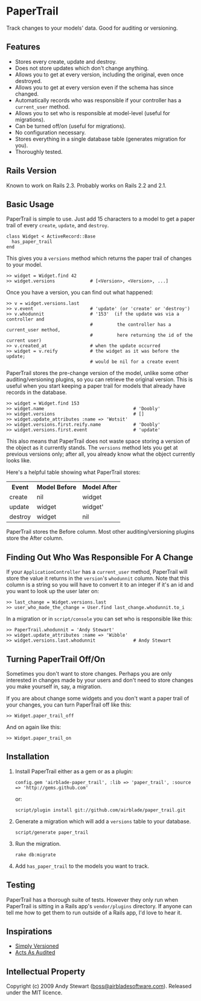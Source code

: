 # PaperTrail

Track changes to your models' data.  Good for auditing or versioning.


## Features

* Stores every create, update and destroy.
* Does not store updates which don't change anything.
* Allows you to get at every version, including the original, even once destroyed.
* Allows you to get at every version even if the schema has since changed.
* Automatically records who was responsible if your controller has a `current_user` method.
* Allows you to set who is responsible at model-level (useful for migrations).
* Can be turned off/on (useful for migrations).
* No configuration necessary.
* Stores everything in a single database table (generates migration for you).
* Thoroughly tested.


## Rails Version

Known to work on Rails 2.3.  Probably works on Rails 2.2 and 2.1.


## Basic Usage

PaperTrail is simple to use.  Just add 15 characters to a model to get a paper trail of every
`create`, `update`, and `destroy`.

    class Widget < ActiveRecord::Base
      has_paper_trail
    end

This gives you a `versions` method which returns the paper trail of changes to your model.

    >> widget = Widget.find 42
    >> widget.versions             # [<Version>, <Version>, ...]

Once you have a version, you can find out what happened:

    >> v = widget.versions.last
    >> v.event                     # 'update' (or 'create' or 'destroy')
    >> v.whodunnit                 # '153'  (if the update was via a controller and
                                   #         the controller has a current_user method,
                                   #         here returning the id of the current user)
    >> v.created_at                # when the update occurred
    >> widget = v.reify            # the widget as it was before the update;
                                   # would be nil for a create event

PaperTrail stores the pre-change version of the model, unlike some other auditing/versioning
plugins, so you can retrieve the original version.  This is useful when you start keeping a
paper trail for models that already have records in the database.

    >> widget = Widget.find 153
    >> widget.name                                 # 'Doobly'
    >> widget.versions                             # []
    >> widget.update_attributes :name => 'Wotsit'
    >> widget.versions.first.reify.name            # 'Doobly'
    >> widget.versions.first.event                 # 'update'

This also means that PaperTrail does not waste space storing a version of the object as it
currently stands.  The `versions` method lets you get at previous versions only; after all,
you already know what the object currently looks like.

Here's a helpful table showing what PaperTrail stores:

<table>
  <tr>
    <th>Event</th>
    <th>Model Before</th>
    <th>Model After</th>
  </tr>
  <tr>
    <td>create</td>
    <td>nil</td>
    <td>widget</td>
  </tr>
  <tr>
    <td>update</td>
    <td>widget</td>
    <td>widget'</td>
  <tr>
    <td>destroy</td>
    <td>widget</td>
    <td>nil</td>
  </tr>
</table>

PaperTrail stores the Before column.  Most other auditing/versioning plugins store the After
column.


## Finding Out Who Was Responsible For A Change

If your `ApplicationController` has a `current_user` method, PaperTrail will store the value it
returns in the `version`'s `whodunnit` column.  Note that this column is a string so you will have
to convert it to an integer if it's an id and you want to look up the user later on:

    >> last_change = Widget.versions.last
    >> user_who_made_the_change = User.find last_change.whodunnit.to_i

In a migration or in `script/console` you can set who is responsible like this:

    >> PaperTrail.whodunnit = 'Andy Stewart'
    >> widget.update_attributes :name => 'Wibble'
    >> widget.versions.last.whodunnit              # Andy Stewart


## Turning PaperTrail Off/On

Sometimes you don't want to store changes.  Perhaps you are only interested in changes made
by your users and don't need to store changes you make yourself in, say, a migration.

If you are about change some widgets and you don't want a paper trail of your changes, you can
turn PaperTrail off like this:

    >> Widget.paper_trail_off

And on again like this:

    >> Widget.paper_trail_on


## Installation

1. Install PaperTrail either as a gem or as a plugin:

    `config.gem 'airblade-paper_trail', :lib => 'paper_trail', :source => 'http://gems.github.com'`

    or:

    `script/plugin install git://github.com/airblade/paper_trail.git`

2. Generate a migration which will add a `versions` table to your database.

    `script/generate paper_trail`

3. Run the migration.

    `rake db:migrate`

4. Add `has_paper_trail` to the models you want to track.


## Testing

PaperTrail has a thorough suite of tests.  However they only run when PaperTrail is sitting in a Rails app's `vendor/plugins` directory.  If anyone can tell me how to get them to run outside of a Rails app, I'd love to hear it.


## Inspirations

* [Simply Versioned](http://github.com/github/simply_versioned)
* [Acts As Audited](http://github.com/collectiveidea/acts_as_audited)


## Intellectual Property

Copyright (c) 2009 Andy Stewart (boss@airbladesoftware.com).
Released under the MIT licence.
